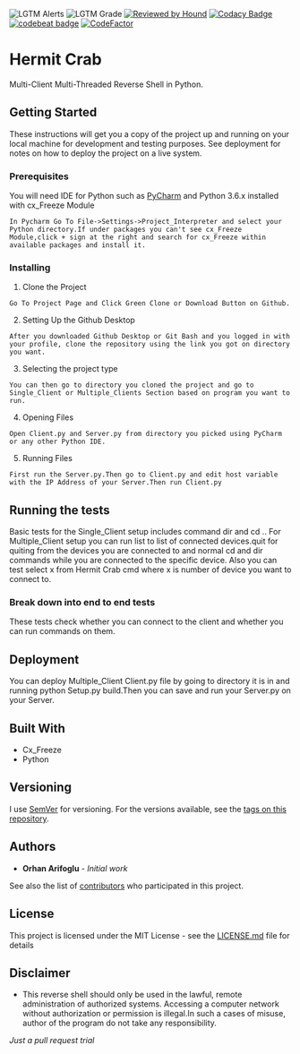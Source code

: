 ![LGTM Alerts](https://img.shields.io/lgtm/alerts/github/orhanarifoglu/Hermit-Crab) ![LGTM Grade](https://img.shields.io/lgtm/grade/python/github/orhanarifoglu/Hermit-Crab) [![Reviewed by Hound](https://img.shields.io/badge/Reviewed_by-Hound-8E64B0.svg)](https://houndci.com)
[![Codacy Badge](https://api.codacy.com/project/badge/Grade/908348bb139a4dd29b19393aa870d670)](https://www.codacy.com/manual/orhanarifoglu/Hermit-Crab?utm_source=github.com&amp;utm_medium=referral&amp;utm_content=orhanarifoglu/Hermit-Crab&amp;utm_campaign=Badge_Grade)
[![codebeat badge](https://codebeat.co/badges/cab8942c-7e5a-4b7f-a233-4f21943d3ad6)](https://codebeat.co/projects/github-com-orhanarifoglu-hermit-crab-master) [![CodeFactor](https://www.codefactor.io/repository/github/orhanarifoglu/hermit-crab/badge)](https://www.codefactor.io/repository/github/orhanarifoglu/hermit-crab)
# Hermit Crab

Multi-Client Multi-Threaded Reverse Shell in Python.


## Getting Started

These instructions will get you a copy of the project up and running on your local machine for development and testing purposes. See deployment for notes on how to deploy the project on a live system.

### Prerequisites

You will need IDE for Python such as [PyCharm](https://www.jetbrains.com/pycharm/) and Python 3.6.x installed with cx_Freeze Module
```
In Pycharm Go To File->Settings->Project_Interpreter and select your Python directory.If under packages you can't see cx_Freeze Module,click + sign at the right and search for cx_Freeze within available packages and install it.
```

### Installing

1) Clone the Project

```
Go To Project Page and Click Green Clone or Download Button on Github.
```

2) Setting Up the Github Desktop

```
After you downloaded Github Desktop or Git Bash and you logged in with your profile, clone the repository using the link you got on directory you want.
```

3) Selecting the project type

```
You can then go to directory you cloned the project and go to Single_Client or Multiple_Clients Section based on program you want to run.
```

4) Opening Files

```
Open Client.py and Server.py from directory you picked using PyCharm or any other Python IDE.
```

5) Running Files

```
First run the Server.py.Then go to Client.py and edit host variable with the IP Address of your Server.Then run Client.py
```


## Running the tests

Basic tests for the Single_Client setup includes command dir and cd .. 
For Multiple_Client setup you can run list to list of connected devices.quit for quiting from the devices you are connected to and normal cd and dir commands while you are connected to the specific device. Also you can test select x from Hermit Crab cmd where x is number of device you want to connect to.

### Break down into end to end tests

These tests check whether you can connect to the client and whether you can run commands on them.


## Deployment

You can deploy Multiple_Client Client.py file by going to directory it is in and running python Setup.py build.Then you can save and run your Server.py on your Server.

## Built With

* Cx_Freeze
* Python


## Versioning

I use [SemVer](http://semver.org/) for versioning. For the versions available, see the [tags on this repository](https://github.com/your/project/tags). 

## Authors

* **Orhan Arifoglu** - *Initial work* 

See also the list of [contributors](https://github.com/lemikistu/Hermit-Crab/graphs/contributors) who participated in this project.

## License

This project is licensed under the MIT License - see the [LICENSE.md](LICENSE.md) file for details

## Disclaimer

* This reverse shell should only be used in the lawful, remote administration of authorized systems. Accessing a computer network without authorization or permission is illegal.In such a cases of misuse, author of the program do not take any responsibility.


*Just a pull request trial*